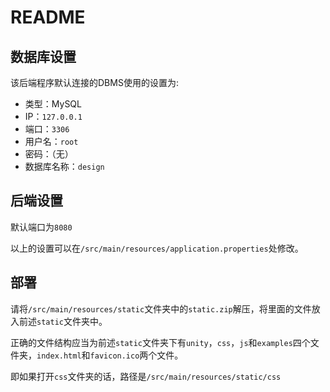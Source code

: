 # README
## 数据库设置
该后端程序默认连接的DBMS使用的设置为:
* 类型：MySQL
* IP：`127.0.0.1`
* 端口：`3306`
* 用户名：`root`
* 密码：（无）
* 数据库名称：`design`

## 后端设置
默认端口为`8080`

以上的设置可以在`/src/main/resources/application.properties`处修改。

## 部署
请将`/src/main/resources/static`文件夹中的`static.zip`解压，将里面的文件放入前述`static`文件夹中。

正确的文件结构应当为前述`static`文件夹下有`unity`，`css`，`js`和`examples`四个文件夹，`index.html`和`favicon.ico`两个文件。

即如果打开`css`文件夹的话，路径是`/src/main/resources/static/css`
